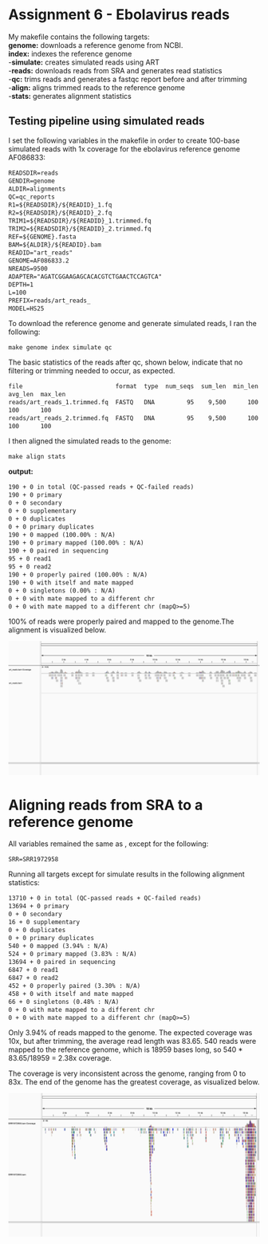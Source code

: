 
# Assignment 6 - Ebolavirus reads

My makefile contains the following targets:\
**genome:** downloads a reference genome from NCBI.\
**index:** indexes the reference genome\
-**simulate:** creates simulated reads using ART\
-**reads:** downloads reads from SRA and generates read statistics\
-**qc:** trims reads and generates a fastqc report before and after trimming\
-**align:** aligns trimmed reads to the reference genome\
-**stats:** generates alignment statistics

## Testing pipeline using simulated reads
I set the following variables in the makefile in order to create 100-base simulated reads with 1x coverage for the ebolavirus reference genome AF086833:

```
READSDIR=reads
GENDIR=genome
ALDIR=alignments
QC=qc_reports
R1=${READSDIR}/${READID}_1.fq
R2=${READSDIR}/${READID}_2.fq
TRIM1=${READSDIR}/${READID}_1.trimmed.fq
TRIM2=${READSDIR}/${READID}_2.trimmed.fq
REF=${GENOME}.fasta
BAM=${ALDIR}/${READID}.bam
READID="art_reads"
GENOME=AF086833.2
NREADS=9500
ADAPTER="AGATCGGAAGAGCACACGTCTGAACTCCAGTCA"
DEPTH=1
L=100
PREFIX=reads/art_reads_
MODEL=HS25
```
To download the reference genome and generate simulated reads, I ran the following:
```
make genome index simulate qc
```

The basic statistics of the reads after qc, shown below, indicate that no filtering or trimming needed to occur, as expected.
```
file                          format  type  num_seqs  sum_len  min_len  avg_len  max_len
reads/art_reads_1.trimmed.fq  FASTQ   DNA         95    9,500      100      100      100
reads/art_reads_2.trimmed.fq  FASTQ   DNA         95    9,500      100      100      100
```

I then aligned the simulated reads to the genome:
```
make align stats
```

**output:**
```
190 + 0 in total (QC-passed reads + QC-failed reads)
190 + 0 primary
0 + 0 secondary
0 + 0 supplementary
0 + 0 duplicates
0 + 0 primary duplicates
190 + 0 mapped (100.00% : N/A)
190 + 0 primary mapped (100.00% : N/A)
190 + 0 paired in sequencing
95 + 0 read1
95 + 0 read2
190 + 0 properly paired (100.00% : N/A)
190 + 0 with itself and mate mapped
0 + 0 singletons (0.00% : N/A)
0 + 0 with mate mapped to a different chr
0 + 0 with mate mapped to a different chr (mapQ>=5)
```

100% of reads were properly paired and mapped to the genome.The alignment is visualized below.

![alt text](simulated.png)

# Aligning reads from SRA to a reference genome
All variables remained the same as , except for the following:
```
SRR=SRR1972958
```

Running all targets except for simulate results in the following alignment statistics:
```
13710 + 0 in total (QC-passed reads + QC-failed reads)
13694 + 0 primary
0 + 0 secondary
16 + 0 supplementary
0 + 0 duplicates
0 + 0 primary duplicates
540 + 0 mapped (3.94% : N/A)
524 + 0 primary mapped (3.83% : N/A)
13694 + 0 paired in sequencing
6847 + 0 read1
6847 + 0 read2
452 + 0 properly paired (3.30% : N/A)
458 + 0 with itself and mate mapped
66 + 0 singletons (0.48% : N/A)
0 + 0 with mate mapped to a different chr
0 + 0 with mate mapped to a different chr (mapQ>=5)
```

Only 3.94% of reads mapped to the genome. The expected coverage was 10x, but after trimming, the average read length was 83.65. 540 reads were mapped to the reference genome, which is 18959 bases long, so 540 * 83.65/18959 = 2.38x coverage. 

The coverage is very inconsistent across the genome, ranging from 0 to 83x. The end of the genome has the greatest coverage, as visualized below.

![alt text](srr.png)